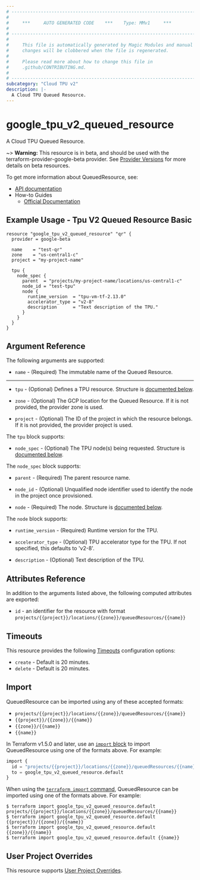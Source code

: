 ```yaml
---
# ----------------------------------------------------------------------------
#
#     ***     AUTO GENERATED CODE    ***    Type: MMv1     ***
#
# ----------------------------------------------------------------------------
#
#     This file is automatically generated by Magic Modules and manual
#     changes will be clobbered when the file is regenerated.
#
#     Please read more about how to change this file in
#     .github/CONTRIBUTING.md.
#
# ----------------------------------------------------------------------------
subcategory: "Cloud TPU v2"
description: |-
  A Cloud TPU Queued Resource.
---
```


# google_tpu_v2_queued_resource

A Cloud TPU Queued Resource.

~> **Warning:** This resource is in beta, and should be used with the terraform-provider-google-beta provider.
See [Provider Versions](https://terraform.io/docs/providers/google/guides/provider_versions.html) for more details on beta resources.

To get more information about QueuedResource, see:

* [API documentation](https://cloud.google.com/tpu/docs/reference/rest/v2/projects.locations.queuedResources)
* How-to Guides
    * [Official Documentation](https://cloud.google.com/tpu/docs/)

## Example Usage - Tpu V2 Queued Resource Basic


```hcl
resource "google_tpu_v2_queued_resource" "qr" {
  provider = google-beta

  name    = "test-qr"
  zone    = "us-central1-c"
  project = "my-project-name"

  tpu {
    node_spec {
      parent  = "projects/my-project-name/locations/us-central1-c"
      node_id = "test-tpu"
      node {
        runtime_version  = "tpu-vm-tf-2.13.0"
        accelerator_type = "v2-8"
        description      = "Text description of the TPU."
      }
    }
  }
}
```

## Argument Reference

The following arguments are supported:


* `name` -
  (Required)
  The immutable name of the Queued Resource.


- - -


* `tpu` -
  (Optional)
  Defines a TPU resource.
  Structure is [documented below](#nested_tpu).

* `zone` -
  (Optional)
  The GCP location for the Queued Resource. If it is not provided, the provider zone is used.

* `project` - (Optional) The ID of the project in which the resource belongs.
    If it is not provided, the provider project is used.


<a name="nested_tpu"></a>The `tpu` block supports:

* `node_spec` -
  (Optional)
  The TPU node(s) being requested.
  Structure is [documented below](#nested_node_spec).


<a name="nested_node_spec"></a>The `node_spec` block supports:

* `parent` -
  (Required)
  The parent resource name.

* `node_id` -
  (Optional)
  Unqualified node identifier used to identify the node in the project once provisioned.

* `node` -
  (Required)
  The node.
  Structure is [documented below](#nested_node).


<a name="nested_node"></a>The `node` block supports:

* `runtime_version` -
  (Required)
  Runtime version for the TPU.

* `accelerator_type` -
  (Optional)
  TPU accelerator type for the TPU. If not specified, this defaults to 'v2-8'.

* `description` -
  (Optional)
  Text description of the TPU.

## Attributes Reference

In addition to the arguments listed above, the following computed attributes are exported:

* `id` - an identifier for the resource with format `projects/{{project}}/locations/{{zone}}/queuedResources/{{name}}`


## Timeouts

This resource provides the following
[Timeouts](https://developer.hashicorp.com/terraform/plugin/sdkv2/resources/retries-and-customizable-timeouts) configuration options:

- `create` - Default is 20 minutes.
- `delete` - Default is 20 minutes.

## Import


QueuedResource can be imported using any of these accepted formats:

* `projects/{{project}}/locations/{{zone}}/queuedResources/{{name}}`
* `{{project}}/{{zone}}/{{name}}`
* `{{zone}}/{{name}}`
* `{{name}}`


In Terraform v1.5.0 and later, use an [`import` block](https://developer.hashicorp.com/terraform/language/import) to import QueuedResource using one of the formats above. For example:

```tf
import {
  id = "projects/{{project}}/locations/{{zone}}/queuedResources/{{name}}"
  to = google_tpu_v2_queued_resource.default
}
```

When using the [`terraform import` command](https://developer.hashicorp.com/terraform/cli/commands/import), QueuedResource can be imported using one of the formats above. For example:

```
$ terraform import google_tpu_v2_queued_resource.default projects/{{project}}/locations/{{zone}}/queuedResources/{{name}}
$ terraform import google_tpu_v2_queued_resource.default {{project}}/{{zone}}/{{name}}
$ terraform import google_tpu_v2_queued_resource.default {{zone}}/{{name}}
$ terraform import google_tpu_v2_queued_resource.default {{name}}
```

## User Project Overrides

This resource supports [User Project Overrides](https://registry.terraform.io/providers/hashicorp/google/latest/docs/guides/provider_reference#user_project_override).
